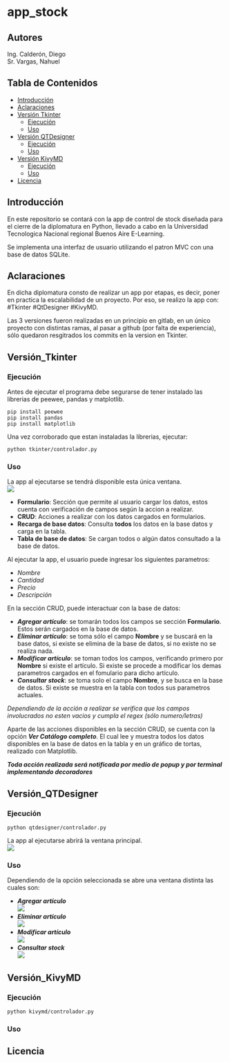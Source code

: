 # app_stock

## Autores
Ing. Calderón, Diego  
Sr. Vargas, Nahuel

## Tabla de Contenidos
- [Introducción](#introducción)
- [Aclaraciones](#aclaraciones)
- [Versión Tkinter](#versión_tkinter)
    - [Ejecución](#ejecución)
    - [Uso](#uso)
- [Versión QTDesigner](#versión_qtdesigner)
    - [Ejecución](#ejecución)
    - [Uso](#uso)
- [Versión KivyMD](#versión_kivymd)
    - [Ejecución](#ejecución)
    - [Uso](#uso)
- [Licencia](#licencia)

## Introducción
En este repositorio se contará con la app de control de stock diseñada para el cierre de la diplomatura en Python, 
llevado a cabo en la Universidad Tecnologica Nacional regional Buenos Aire E-Learning.

Se implementa una interfaz de usuario utilizando el patron MVC con una base de datos SQLite. 

## Aclaraciones
En dicha diplomatura consto de realizar un app por etapas, es decir, poner en practica la escalabilidad de un proyecto.
Por eso, se realizo la app con: #Tkinter #QtDesigner #KivyMD.

Las 3 versiones fueron realizadas en un principio en gitlab, en un único proyecto con distintas ramas, al pasar a github (por falta de experiencia),
sólo quedaron resgitrados los commits en la version en Tkinter.

## Versión_Tkinter
### Ejecución
Antes de ejecutar el programa debe segurarse de tener instalado las librerias de peewee, pandas y matplotlib.  
```
pip install peewee
pip install pandas
pip install matplotlib
```
Una vez corroborado que estan instaladas la librerias, ejecutar:  
```
python tkinter/controlador.py
```
### Uso
La app al ejecutarse se tendrá disponible esta única ventana.    
![](Imagenes/tkinter1.jpg)
+ **Formulario**: Sección que permite al usuario cargar los datos, estos cuenta con verificación de campos según la accion a realizar.
+ **CRUD**: Acciones a realizar con los datos cargados en formularios.
+ **Recarga de base datos**: Consulta __todos__ los datos en la base datos y carga en la tabla.
+ **Tabla de base de datos**: Se cargan todos o algún datos consultado a la base de datos.

Al ejecutar la app, el usuario puede ingresar los siguientes parametros:  
+ *Nombre*
+ *Cantidad*
+ *Precio*
+ *Descripción*  

En la sección CRUD, puede interactuar con la base de datos:  
+ ***Agregar artículo***: se tomarán todos los campos se sección **Formulario**. Estos serán cargados en la base de datos.  
+ ***Eliminar artículo***: se toma sólo el campo **Nombre** y se buscará en la base datos, si existe se elimina de la base
de datos, si no existe no se realiza nada.  
+ ***Modificar artículo***: se toman todos los campos, verificando primero por **Nombre** si existe el artículo. Si existe
se procede a modificar los demas parametros cargados en el fomulario para dicho artículo.  
+ ***Consultar stock***: se toma solo el campo **Nombre**, y se busca en la base de datos. Si existe se muestra en la tabla
con todos sus parametros actuales.

*Dependiendo de la acción a realizar se verifica que los campos involucrados no esten vacios y cumpla el regex (sólo numero/letras)*

Aparte de las acciones disponibles en la sección CRUD, se cuenta con la opción ***Ver Catálogo completo***. El cual lee y 
muestra todos los datos disponibles en la base de datos en la tabla y en un gráfico de tortas, realizado con Matplotlib.

***Toda acción realizada será notificada por medio de popup y por terminal implementando decoradores***

## Versión_QTDesigner
### Ejecución
```
python qtdesigner/controlador.py
```
La app al ejecutarse abrirá la ventana principal.    
![](Imagenes/qt_main.jpg)

### Uso
Dependiendo de la opción seleccionada se abre una ventana distinta las cuales son:  
+ ***Agregar artículo***  
    ![](Imagenes/qt_agregar.jpg)
+ ***Eliminar artículo***  
    ![](Imagenes/qt_eliminar.jpg)
+ ***Modificar artículo***  
    ![](Imagenes/qt_modificar.jpg)
+ ***Consultar stock***  
    ![](Imagenes/qt_consulta.jpg)  

## Versión_KivyMD
### Ejecución
```
python kivymd/controlador.py
```

### Uso

## Licencia



